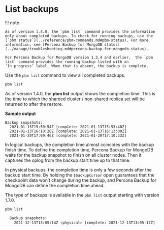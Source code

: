 # List backups

!!! note

    As of version 1.4.0, the `pbm list` command provides the information only about completed backups. To check for running backups, use the [`pbm status`](../reference/pbm-commands.md#pbm-status). For more information, see [Percona Backup for MongoDB status](../manage/troubleshooting.md#percona-backup-for-mongodb-status).

    For Percona Backup for MongoDB version 1.3.4 and earlier,  the `pbm list` command provides the running backup listed with an
    ‘In progress’ label. When that is absent, the backup is complete.

Use the `pbm list` command to view all completed backups. 

```sh
pbm list
```

As of version 1.4.0, the **pbm list** output shows the completion time. This is the time to which the sharded cluster / non-shared replica set will be returned to after the restore.

**Sample output**

```
Backup snapshots:
  2021-01-13T15:50:54Z [complete: 2021-01-13T15:53:40Z]
  2021-01-13T16:10:20Z [complete: 2021-01-13T16:13:00Z]
  2021-01-20T17:09:46Z [complete: 2021-01-20T17:10:33Z]
```

In logical backups, the completion time almost coincides with the backup finish time. To define the completion time, Percona Backup for MongoDB waits for the backup snapshot to finish on all cluster nodes. Then it captures the oplog from the backup start time up to that time.

In physical backups, the completion time is only a few seconds after the backup start time. By holding the `$backupCursor` open guarantees that the checkpoint data won’t change during the backup, and Percona Backup for MongoDB can define the completion time ahead.

The type of backups is available in the `pbm list` output starting with version 1.7.0.

```sh
pbm list

  Backup snapshots:
    2021-12-13T13:05:14Z <physical> [complete: 2021-12-13T13:05:17Z]
```
